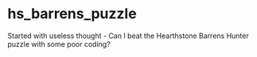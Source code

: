# hs_barrens_puzzle
Started with useless thought - Can I beat the Hearthstone Barrens Hunter puzzle with some poor coding?

